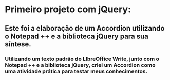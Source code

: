 # Primeiro projeto com jQuery:



## Este foi a elaboração de um Accordion utilizando o Notepad ++ e a biblioteca jQuery para sua síntese.

### Utilizando um texto padrão do LIbreOffice Write, junto com o Notepad ++ e a biblioteca jQuery, criei um Accordion como uma atividade prática para testar meus conhecimentos.